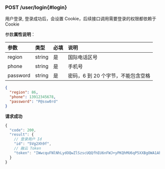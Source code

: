 ### POST /user/login{#login}

用户登录, 登录成功后，会设置 Cookie，后续接口调用需要登录的权限都依赖于 Cookie

参数**属性说明**：

| 参数        |  类型    | 必填  | 说明              
| :----------|:-------- |:-----|:----------------
| region     |  string  | 是   | 国际电话区号
| phone      |  string   | 是   | 手机号
| password   |  string  | 是   | 密码，6 到 20 个字节，不能包含空格

```json
{
  "region": 86,
  "phone": 13912345678,
  "password": "P@ssw0rd"
}
```

**请求成功**

```js
{
  "code": 200,
  "result": {
    // 登录用户 Id
    "id": "5Vg2Xh9f",
    // 融云 Token
    "token": "IWwcquFNlNhLydOQwZlSzscUQQfhEU6nFWJ+yPKQhMU6qP5XXBgOWA1AhckFbQ/t+nm4"
  }
}
```